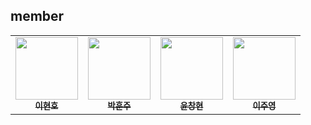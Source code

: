 ## member

<table>
  <tr>
        </td>
      <td align="center">
      <a href="https://github.com/LEEHYUNHO2001"
        ><img
          src="https://avatars.githubusercontent.com/LEEHYUNHO2001"
          width="100px;"
          alt=""
        /><br /><sub><b>이현호</b></sub></a>
    <br />
    </td>
    <td align="center">
      <a href="https://github.com/hoonjoo-park"
        ><img
          src="https://avatars.githubusercontent.com/hoonjoo-park"
          width="100px;"
          alt=""
        /><br /><sub><b>박훈주</b></sub></a
      ><br />
    </td>
    <td align="center">
      <a href="https://github.com/Yoon-CH"
        ><img
          src="https://avatars.githubusercontent.com/Yoon-CH"
          width="100px;"
          alt=""
        /><br /><sub><b>윤창현</b></sub></a
      ><br />
    </td>
    <td align="center">
      <a href="https://github.com/devjoylee"
        ><img
          src="https://avatars.githubusercontent.com/devjoylee"
          width="100px;"
          alt=""
        /><br /><sub><b>이주영</b></sub></a
      ><br />
  </tr>
</table>
